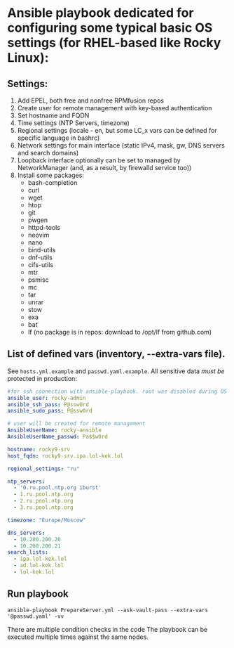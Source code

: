# Ansible playbook dedicated for configuring some typical basic OS settings (for RHEL-based like Rocky Linux):

## Settings:

1. Add EPEL, both free and nonfree RPMfusion repos
2. Create user for remote management with key-based authentication
3. Set hostname and FQDN
4. Time settings (NTP Servers, timezone)
5. Regional settings (locale - en, but some LC_x vars can be defined for specific language in bashrc)
6. Network settings for main interface (static IPv4, mask, gw, DNS servers and search domains)
7. Loopback interface optionally can be set to managed by NetworkManager (and, as a result, by firewalld service too))
8. Install some packages:
   - bash-completion
   - curl
   - wget
   - htop
   - git
   - pwgen
   - httpd-tools
   - neovim
   - nano
   - bind-utils
   - dnf-utils
   - cifs-utils
   - mtr
   - psmisc
   - mc
   - tar
   - unrar
   - stow
   - exa
   - bat
   - lf (no package is in repos: download to /opt/lf from github.com)

## List of defined vars (inventory, --extra-vars file).

See `hosts.yml.example` and `passwd.yaml.example`.
All sensitive data *must be* protected in production:
```yaml
#for ssh connection with ansible-playbook. root was disabled during OS installation
ansible_user: rocky-admin
ansible_ssh_pass: P@ssw0rd
ansible_sudo_pass: P@ssw0rd

# user will be created for remote management
AnsibleUserName: rocky-ansible
AnsibleUserName_passwd: Pa$$w0rd

hostname: rocky9-srv
host_fqdn: rocky9-srv.ipa.lol-kek.lol

regional_settings: "ru"

ntp_servers:
  - '0.ru.pool.ntp.org iburst'
  - 1.ru.pool.ntp.org
  - 2.ru.pool.ntp.org
  - 3.ru.pool.ntp.org

timezone: "Europe/Moscow"

dns_servers:
  - 10.200.200.20
  - 10.200.200.21
search_lists:
  - ipa.lol-kek.lol
  - ad.lol-kek.lol
  - lol-kek.lol
```

## Run playbook
```
ansible-playbook PrepareServer.yml --ask-vault-pass --extra-vars '@passwd.yaml' -vv
```
There are multiple condition checks in the code
The playbook can be executed multiple times against the same nodes.
